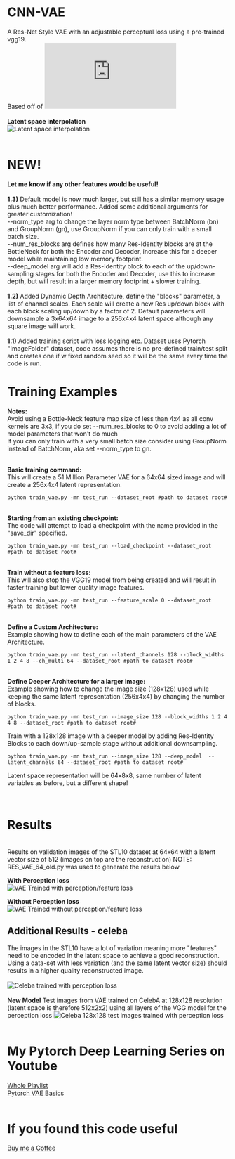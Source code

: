 
# CNN-VAE
A Res-Net Style VAE with an adjustable perceptual loss using a pre-trained vgg19. <br>
Based off of ![Deep Feature Consistent Variational Autoencoder](https://arxiv.org/pdf/1610.00291.pdf)
 <br>
<br>
<b> Latent space interpolation </b> <br>
![Latent space interpolation](https://github.com/LukeDitria/CNN-VAE/blob/master/Results/VAE.gif)
<br>
<br>
# NEW!
**Let me know if any other features would be useful!**<br><br>
<b>1.3)</b> Default model is now much larger, but still has a similar memory usage plus much better performance. Added some additional arguments for greater customization!<br>
--norm_type arg to change the layer norm type between BatchNorm (bn) and GroupNorm (gn), use GroupNorm if you can only train with a small batch size.<br>
--num_res_blocks arg defines how many Res-Identity blocks are at the BottleNeck for both the Encoder and Decoder, increase this for a deeper model while maintaining low memory footprint.<br>
--deep_model arg will add a Res-Identity block to each of the up/down-sampling stages for both the Encoder and Decoder, use this to increase depth, but will result in a larger memory footprint + slower training.
<br>
<br>
<b>1.2)</b> Added Dynamic Depth Architecture, define the "blocks" parameter, a list of channel scales. Each scale will create a new Res up/down block with each block scaling up/down by a factor of 2. 
Default parameters will downsample a 3x64x64 image to a 256x4x4 latent space although any square image will work.
<br>
<br>
<b>1.1)</b> Added training script with loss logging etc. Dataset uses Pytorch "ImageFolder" dataset, code assumes there is no pre-defined train/test split and creates
one if w fixed random seed so it will be the same every time the code is run.<br>

# Training Examples
<b>Notes:</b><br>
Avoid using a Bottle-Neck feature map size of less than 4x4 as all conv kernels are 3x3, if you do set --num_res_blocks to 0 to avoid adding a lot of model parameters that won't do much <br>
If you can only train with a very small batch size consider using GroupNorm instead of BatchNorm, aka set --norm_type to gn.<br>

<br>
<b> Basic training command: </b><br>
This will create a 51 Million Parameter VAE for a 64x64 sized image and will create a 256x4x4 latent representation.

```
python train_vae.py -mn test_run --dataset_root #path to dataset root#
```

<br>
<b> Starting from an existing checkpoint: </b><br>
The code will attempt to load a checkpoint with the name provided in the "save_dir" specified.

```
python train_vae.py -mn test_run --load_checkpoint --dataset_root #path to dataset root#
```

<br>
<b> Train without a feature loss: </b><br>
This will also stop the VGG19 model from being created and will result in faster training but lower quality image features.

```
python train_vae.py -mn test_run --feature_scale 0 --dataset_root #path to dataset root#
```

<br>
<b> Define a Custom Architecture: </b><br>
Example showing how to define each of the main parameters of the VAE Architecture.

```
python train_vae.py -mn test_run --latent_channels 128 --block_widths 1 2 4 8 --ch_multi 64 --dataset_root #path to dataset root#
```

<br>
<b> Define Deeper Architecture for a larger image: </b><br>
Example showing how to change the image size (128x128) used while keeping the same latent representation (256x4x4) by changing the number of blocks.

```
python train_vae.py -mn test_run --image_size 128 --block_widths 1 2 4 4 8 --dataset_root #path to dataset root#
```

Train with a 128x128 image with a deeper model by adding Res-Identity Blocks to each down/up-sample stage without additional downsampling.

```
python train_vae.py -mn test_run --image_size 128 --deep_model  --latent_channels 64 --dataset_root #path to dataset root#
```

Latent space representation will be 64x8x8, same number of latent variables as before, but a different shape!

<br>

# Results

<br>
Results on validation images of the STL10 dataset at 64x64 with a latent vector size of 512 (images on top are the reconstruction)
NOTE: RES_VAE_64_old.py was used to generate the results below<br>

**With Perception loss**
<br>
![VAE Trained with perception/feature loss](https://github.com/LukeDitria/CNN-VAE/blob/master/Results/VAE_STL10_64.png)


**Without Perception loss**
<br>
![VAE Trained without perception/feature loss](https://github.com/LukeDitria/CNN-VAE/blob/master/Results/VAE_STL10_no_perception_64.png)

## Additional Results - celeba
The images in the STL10 have a lot of variation meaning more "features" need to be encoded in the latent space to achieve a good reconstruction. Using a data-set with less variation (and the same latent vector size) should results in a higher quality reconstructed image.
<br>
<br>
![Celeba trained with perception loss](https://github.com/LukeDitria/CNN-VAE/blob/master/Results/VAE_celeba_64.png)
<br>
<br>
**New Model** Test images from VAE trained on CelebA at 128x128 resolution (latent space is therefore 512x2x2) using all layers of the VGG model for the perception loss
![Celeba 128x128 test images trained with perception loss](https://github.com/LukeDitria/CNN-VAE/blob/master/Results/VAE_CelebA_all_Feat_new_model_128.png)
<br>
<br>
# My Pytorch Deep Learning Series on Youtube
[Whole Playlist](https://youtube.com/playlist?list=PLN8j_qfCJpNhhY26TQpXC5VeK-_q3YLPa&si=EVHfovKS-vQ_VZ5a)<br>
[Pytorch VAE Basics](https://youtu.be/dDJv6DiuqEk)<br>
<br>
# If you found this code useful
[Buy me a Coffee](https://www.buymeacoffee.com/lukeditria)


